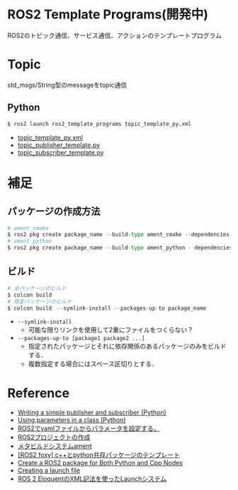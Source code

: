 # ROS2 Template Programs(開発中)
ROS2のトピック通信、サービス通信、アクションのテンプレートプログラム

# Topic
std_msgs/String型のmessageをtopic通信

## Python
```py
$ ros2 launch ros2_template_programs topic_template_py.xml
```
- [topic_template_py.xml](launch/topic_template_py.xml)
- [topic_publisher_template.py](scripts/topic_publisher_template.py)
- [topic_subscriber_template.py](scripts/topic_subscriber_template.py)

# 補足
## パッケージの作成方法
```py
# ament_cmake
$ ros2 pkg create package_name --build-type ament_cmake --dependencies rclcpp rclpy std_msgs
# ament_python
$ ros2 pkg create package_name --build-type ament_python --dependencies rclcpp rclpy std_msgs
```

## ビルド
```py
# 全パッケージのビルド
$ colcon build
# 指定パッケージのビルド
$ colcon build　--symlink-install --packages-up-to package_name
```
- `--symlink-install`
    - 可能な限りリンクを使用して2重にファイルをつくらない？
- `--packages-up-to [package1 package2 ...]`
    - 指定されたパッケージとそれに依存関係のあるパッケージのみをビルドする．
    - 複数指定する場合にはスペース区切りとする．

# Reference
- [Writing a simple publisher and subscriber (Python)](https://docs.ros.org/en/foxy/Tutorials/Beginner-Client-Libraries/Writing-A-Simple-Py-Publisher-And-Subscriber.html)
- [Using parameters in a class (Python)](https://docs.ros.org/en/foxy/Tutorials/Beginner-Client-Libraries/Using-Parameters-In-A-Class-Python.html)
- [ROS2でyamlファイルからパラメータを設定する。](https://qiita.com/shigeharu_shibahata/items/82e8f562d2e6395ba115)
- [ROS2プロジェクトの作成](https://qiita.com/NeK/items/1d13d41bd0565e8da854)
- [メタビルドシステムament](https://www.youtalk.jp/2017/05/29/ament.html)
- [[ROS2 foxy] c++とpython共存パッケージのテンプレート](https://qiita.com/ousagi_sama/items/e1eb921f1b2e6b890133)
- [Create a ROS2 package for Both Python and Cpp Nodes](https://roboticsbackend.com/ros2-package-for-both-python-and-cpp-nodes/)
- [Creating a launch file](https://docs.ros.org/en/foxy/Tutorials/Intermediate/Launch/Creating-Launch-Files.html)
- [ROS 2 EloquentのXML記法を使ったLaunchシステム](https://www.youtalk.jp/2019/12/06/launch-xml.html)